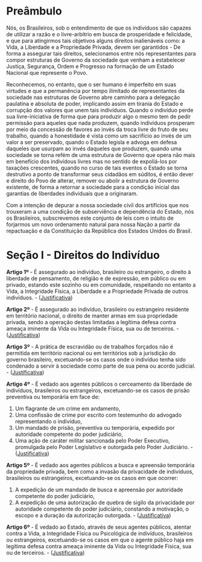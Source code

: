 # Preâmbulo

Nós, os Brasileiros, sob o entendimento de que os indivíduos são capazes de utilizar a razão e o livre-arbítrio em busca de prosperidade e felicidade, e que para atingirmos tais objetivos alguns direitos inalienáveis como: a Vida, a Liberdade e a Propriedade Privada, devem ser garantidos - De forma a assegurar tais direitos, selecionamos entre nós representantes para compor estruturas de Governo da sociedade que venham a estabelecer Justiça, Segurança, Ordem e Progresso na formação de um Estado Nacional que represente o Povo.

Reconhecemos, no entanto, que o ser humano é imperfeito em suas virtudes e que a permanência por tempo ilimitado de representantes da sociedade nas estruturas de Governo abre caminho para a delegação paulatina e absoluta de poder, implicando assim em tirania do Estado e corrupção dos valores que unem tais indivíduos. Quando o indivíduo perde sua livre-iniciativa de forma que para produzir algo o mesmo tem de pedir permissão para aqueles que nada produzem, quando indivíduos prosperam por meio da concessão de favores ao invés da troca livre do fruto de seu trabalho, quando a honestidade é vista como um sacrifício ao invés de um valor a ser preservado, quando o Estado legisla e advoga em defesa daqueles que usurpam ao invés daqueles que produzem, quando uma sociedade se torna refém de uma estrutura de Governo que opera não mais em benefício dos indivídous livres mas no sentido de expoliá-los por taxações crescentes, quando no curso de tais eventos o Estado se torna destrutivo a ponto de transformar seus cidadãos em súditos, é então dever e direito do Povo de alterar, remover ou abolir a estrutura de Governo existente, de forma a retornar a sociedade para a condição inicial das garantias de liberdades individuais que a originaram.

Com a intenção de depurar a nossa sociedade civil dos artifícios que nos trouxeram a uma condição de subserviência e dependência do Estado, nós os Brasileiros, subscrevemos este conjunto de leis com o intuito de forjarmos um novo ordenamento natural para nossa Nação a partir da repactuação e da Constituição da República dos Estados Unidos do Brasil.

# Seção I - Direitos do Indivíduo

**Artigo 1º** - É assegurado ao indivíduo, brasileiro ou estrangeiro, o direito à liberdade de pensamento, de religião e de expressão, em público ou em privado, estando este sozinho ou em comunidade, respeitando no entanto a Vida, a Integridade Física, a Liberdade e a Propriedade Privada de outros indivíduos. - ([Justificativa](justificativa/Artigo1.md))

**Artigo 2º** - É assegurado ao indivíduo, brasileiro ou estrangeiro residente em território nacional, o direito de manter armas em sua propriedade privada, sendo a operação destas limitadas a legítima defesa contra ameaça iminente da Vida ou Integridade Física, sua ou de terceiros. - ([Justificativa](justificativa/Artigo2.md))

**Artigo 3º** - A prática de escravidão ou de trabalhos forçados não é permitida em território nacional ou em territórios sob a jurisdição do governo brasileiro, excetuando-se os casos onde o indivíduo tenha sido condenado a servir à sociedade como parte de sua pena ou acordo judicial. - ([Justificativa](justificativa/Artigo3.md))

**Artigo 4º** - É vedado aos agentes públicos o cerceamento da liberdade de indivíduos, brasileiros ou estrangeiros, excetuando-se os casos de prisão preventiva ou temporária em face de:
1. Um flagrante de um crime em andamento,
2. Uma confissão de crime por escrito com testemunho do advogado representando o indivíduo,
3. Um mandado de prisão, preventiva ou temporária, expedido por autoridade competente do poder judiciário,
4. Uma ação de caráter militar sancionada pelo Poder Executivo, promulgada pelo Poder Legislativo e outorgada pelo Poder Judiciário. - ([Justificativa](justificativa/Artigo4.md))

**Artigo 5º** - É vedado aos agentes públicos a busca e apreensão temporária da propriedade privada, bem como a invasão da privacidade de indivíduos, brasileiros ou estrangeiros, excetuando-se os casos em que ocorrer:
1. A expedição de um mandado de busca e apreensão por autoridade competente do poder judiciário,
2. A expedição de uma autorização de quebra de sigilo da privacidade por autoridade competente do poder judiciário, constando a motivação, o escopo e a duração da autorização outorgada. - ([Justificativa](justificativa/Artigo5.md))

**Artigo 6º** - É vedado ao Estado, através de seus agentes públicos, atentar contra a Vida, a Integridade Física ou Psicológica de indivíduos, brasileiros ou estrangeiros, excetuando-se os casos em que o agente público haja em legítima defesa contra ameaça iminente da Vida ou Integridade Física, sua ou de terceiros. - ([Justificativa](justificativa/Artigo6.md))
